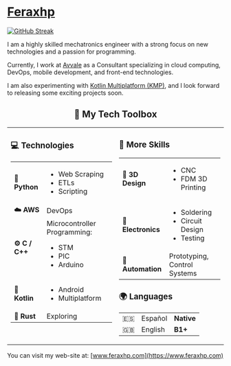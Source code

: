 # [Feraxhp](https://www.feraxhp.com)

[![GitHub Streak](https://streak-stats.demolab.com?user=feraxhp&theme=catppuccin-mocha&hide_border=true&border_radius=20&card_width=500)](https://git.io/streak-stats)

I am a highly skilled mechatronics engineer with a strong focus on new technologies and a passion for programming.

Currently, I work at [Avvale](https://www.avvale.com) as a Consultant specializing in cloud computing, DevOps, mobile development, and front-end technologies.

I am also experimenting with [Kotlin Multiplatform (KMP)](https://kotlinlang.org/docs/multiplatform.html), and I look forward to releasing some exciting projects soon.
<!-- Title -->
<h2 align="center">🧠 My Tech Toolbox</h2>

<table>
<tr>
<!-- Technologies table -->
<td valign="top" width="50%">

<h3>💻 Technologies</h3>

<table>
<tr>
<td><strong>🐍 Python</strong></td>
<td>
<ul>
<li>Web Scraping</li>
<li>ETLs</li>
<li>Scripting</li>
</ul>
</td>
</tr>
<tr>
<td><strong>☁️ AWS</strong></td>
<td>DevOps</td>
</tr>
<tr>
<td><strong>⚙️ C / C++</strong></td>
<td>
Microcontroller Programming:
<ul>
<li>STM</li>
<li>PIC</li>
<li>Arduino</li>
</ul>
</td>
</tr>
<tr>
<td><strong>📱 Kotlin</strong></td>
<td>
<ul>
<li>Android</li>
<li>Multiplatform</li>
</ul>
</td>
</tr>
<tr>
<td><strong>🦀 Rust</strong></td>
<td>Exploring</td>
</tr>
</table>

</td>

<!-- More Skills table -->
<td valign="top" width="50%">

<h3>🎨 More Skills</h3>

<table>
<tr>
<td><strong>🧰 3D Design</strong></td>
<td>
<ul>
<li>CNC</li>
<li>FDM 3D Printing</li>
</ul>
</td>
</tr>
<tr>
<td><strong>🔌 Electronics</strong></td>
<td>
<ul>
<li>Soldering</li>
<li>Circuit Design</li>
<li>Testing</li>
</ul>
</td>
</tr>
<tr>
<td><strong>🤖 Automation</strong></td>
<td>Prototyping, Control Systems</td>
</tr>
</table>

<h3>🌍 Languages</h3>

<table>
<tr>
<td>🇪🇸</td><td>Español</td><td><strong>Native</strong></td>
</tr>
<tr>
<td>🇬🇧</td><td>English</td><td><strong>B1+</strong></td>
</tr>
</table>

</td>
</tr>
</table>

You can visit my web-site at: [www.feraxhp.com](https://www.feraxhp.com) 
